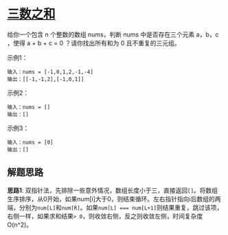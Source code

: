 # [三数之和](https://leetcode.cn/problems/3sum/)

给你一个包含 n 个整数的数组 nums，判断 nums 中是否存在三个元素 a，b，c ，使得 a + b + c = 0 ？请你找出所有和为 0 且不重复的三元组。

示例1：
```
输入：nums = [-1,0,1,2,-1,-4]
输出：[[-1,-1,2],[-1,0,1]]
```

示例2：
```
输入：nums = []
输出：[]
```

示例3：
```
输入：nums = [0]
输出：[]
```

## 解题思路
**思路1**: 双指针法，先排除一些意外情况，数组长度小于三，直接返回`[]`。将数组生序排序，从0开始，如果num[i]大于0，则结束循环。左右指针指向i后数组的两端，分别为`num[L]`和`num[R]`。如果`num[L] === num[L+1]`则结果重复，跳过该项，右侧一样，如果求和结果`> 0`，则收敛右侧，反之则收敛左侧，时间复杂度O(n^2)。